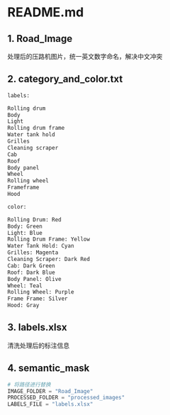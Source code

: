 # README.md

## 1. Road_Image

处理后的压路机图片，统一英文数字命名，解决中文冲突

## 2. category_and_color.txt

```bash
labels:

Rolling drum
Body
Light
Rolling drum frame
Water tank hold
Grilles
Cleaning scraper
Cab
Roof
Body panel
Wheel
Rolling wheel
Frameframe
Hood

color:

Rolling Drum: Red
Body: Green
Light: Blue
Rolling Drum Frame: Yellow
Water Tank Hold: Cyan
Grilles: Magenta
Cleaning Scraper: Dark Red
Cab: Dark Green
Roof: Dark Blue
Body Panel: Olive
Wheel: Teal
Rolling Wheel: Purple
Frame Frame: Silver
Hood: Gray
```

## 3. labels.xlsx

清洗处理后的标注信息

## 4. semantic_mask

```python
# 将路径进行替换
IMAGE_FOLDER = "Road_Image"
PROCESSED_FOLDER = "processed_images"
LABELS_FILE = "labels.xlsx"
```